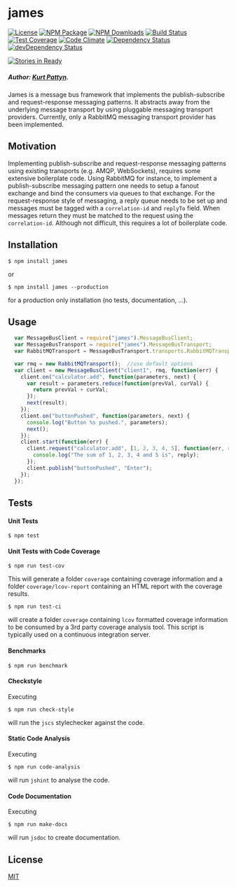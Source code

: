 # james
  [![License][license-image]][license-url]
  [![NPM Package][npm-image]][npm-url]
  [![NPM Downloads][npm-downloads-image]][npm-downloads-url]
  [![Build Status][travis-image]][travis-url]
  [![Test Coverage][coveralls-image]][coveralls-url]
  [![Code Climate][codeclimate-image]][codeclimate-url]
  [![Dependency Status][david-image]][david-url]
  [![devDependency Status][david-dev-image]][david-dev-url]

  [![Stories in Ready][waffle-image]][waffle-url]

##### Author: [Kurt Pattyn](https://github.com/kurtpattyn).

James is a message bus framework that implements the publish-subscribe and request-response messaging patterns.
It abstracts away from the underlying message transport by using pluggable messaging transport providers.
Currently, only a RabbitMQ messaging transport provider has been implemented.

## Motivation
Implementing publish-subscribe and request-response messaging patterns using existing transports
(e.g. AMQP, WebSockets), requires some extensive boilerplate code.
Using RabbitMQ for instance, to implement a publish-subscribe messaging pattern one needs to setup a
fanout exchange and bind the consumers via queues to that exchange.
For the request-response style of messaging, a reply queue needs to be set up and messages must be
tagged with a `correlation-id` and `replyTo` field. When messages return they must be matched to the
request using the `correlation-id`.
Although not difficult, this requires a lot of boilerplate code.

## Installation

```bashp
$ npm install james
```

or

```bashp
$ npm install james --production
```
for a production only installation (no tests, documentation, ...).

## Usage
``` js
  var MessageBusClient = require("james").MessageBusClient;
  var MessageBusTransport = require("james").MessageBusTransport;
  var RabbitMQTransport = MessageBusTransport.transports.RabbitMQTransport;

  var rmq = new RabbitMQTransport();  //use default options
  var client = new MessageBusClient("client1", rmq, function(err) {
    client.on("calculator.add", function(parameters, next) {
      var result = parameters.reduce(function(prevVal, curVal) {
        return prevVal + curVal;
      });
      next(result);
    });
    client.on("buttonPushed", function(parameters, next) {
      console.log("Button %s pushed.", parameters);
      next();
    });
    client.start(function(err) {
      client.request("calculator.add", [1, 2, 3, 4, 5], function(err, reply) {
        console.log("The sum of 1, 2, 3, 4 and 5 is", reply);
      });
      client.publish("buttonPushed", "Enter");
    });
  });
```

## Tests

#### Unit Tests

```bashp
$ npm test
```

#### Unit Tests with Code Coverage

```bashp
$ npm run test-cov
```

This will generate a folder `coverage` containing coverage information and a folder `coverage/lcov-report` containing an HTML report with the coverage results.

```bashp
$ npm run test-ci
```
will create a folder `coverage` containing `lcov` formatted coverage information to be consumed by a 3rd party coverage analysis tool. This script is typically used on a continuous integration server.

#### Benchmarks

```bashp
$ npm run benchmark
```

#### Checkstyle

Executing

```bashp
$ npm run check-style
```

will run the `jscs` stylechecker against the code.

#### Static Code Analysis

Executing

```bashp
$ npm run code-analysis
```

will run `jshint` to analyse the code.

#### Code Documentation

Executing

```bashp
$ npm run make-docs
```

will run `jsdoc` to create documentation.

## License

  [MIT](LICENSE)

[npm-image]: https://badge.fury.io/js/james.svg
[npm-url]: https://www.npmjs.com/package/james
[npm-downloads-image]: https://img.shields.io/npm/dm/james.svg?style=flat
[npm-downloads-url]: https://www.npmjs.org/package/james
[coveralls-image]: https://coveralls.io/repos/KurtPattyn/james/badge.svg?branch=master&service=github
[coveralls-url]: https://coveralls.io/github/KurtPattyn/james?branch=master
[travis-image]: https://travis-ci.org/KurtPattyn/james.svg?branch=master
[travis-url]: https://travis-ci.org/KurtPattyn/james
[codeclimate-image]: https://codeclimate.com/github/KurtPattyn/james/badges/gpa.svg
[codeclimate-url]: https://codeclimate.com/github/KurtPattyn/james
[david-image]: https://david-dm.org/kurtpattyn/james.svg
[david-url]: https://david-dm.org/kurtpattyn/james
[david-dev-image]: https://david-dm.org/kurtpattyn/james/dev-status.svg
[david-dev-url]: https://david-dm.org/kurtpattyn/james#info=devDependencies
[license-image]: http://img.shields.io/badge/license-MIT-blue.svg?style=flat
[license-url]: LICENSE
[waffle-image]: https://badge.waffle.io/KurtPattyn/james.svg?label=ready&title=Ready
[waffle-url]: http://waffle.io/KurtPattyn/james
